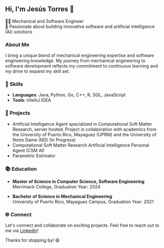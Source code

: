 ## Hi, I'm Jesús Torres 👋

👨‍💻 Mechanical and Software Engineer    
🔧 Passionate about building innovative software and artificial intelligence (AI) solutions  

### About Me

I bring a unique blend of mechanical engineering expertise and software engineering knowledge. My journey from mechanical engineering to software development reflects my commitment to continuous learning and my drive to expand my skill set.

### 🔧 Skills

- **Languages**: Java, Python, Go, C++, R, SQL, JavaScript
- **Tools**: IntelliJ IDEA

### 🌟 Projects

- Artificial Intelligence Agent specialized in Computational Soft Matter Research, server hosted. Project in collaboration with academics from the University of Puerto Rico, Mayaguez (UPRM) and the University of Notre Dame (ND) (In Progress)
- Computational Soft Matter Research Artificial Intelligence Personal Agent (CSM AI) 
- Parametric Estimator 

### 📚 Education

- **Master of Science in Computer Science, Software Engineering**  
  Merrimack College, Graduation Year: 2024

- **Bachelor of Science in Mechanical Engineering**  
  University of Puerto Rico, Mayaguez Campus, Graduation Year: 2021

### 🌐 Connect

Let's connect and collaborate on exciting projects. Feel free to reach out to me via [LinkedIn](https://www.linkedin.com/in/jesus-torres-garcia)!

Thanks for stopping by! 😄
